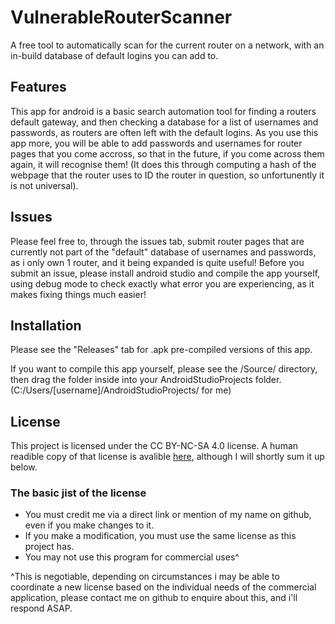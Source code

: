 # VulnerableRouterScanner
A free tool to automatically scan for the current router on a network, with an in-build database of default logins you can add to.
## Features

This app for android is a basic search automation tool for finding a routers default gateway, and then checking a database for a list of usernames and passwords, as routers are often left with the default logins. As you use this app more, you will be able to add passwords and usernames for router pages that you come accross, so that in the future, if you come across them again, it will recognise them! (It does this through computing a hash of the webpage that the router uses to ID the router in question, so unfortunently it is not universal).

## Issues

Please feel free to, through the issues tab, submit router pages that are currently not part of the "default" database of usernames and passwords, as i only own 1 router, and it being expanded is quite useful! Before you submit an issue, please install android studio and compile the app yourself, using debug mode to check exactly what error you are experiencing, as it makes fixing things much easier!

## Installation

Please see the "Releases" tab for .apk pre-compiled versions of this app.

If you want to compile this app yourself, please see the /Source/ directory, then drag the folder inside into your AndroidStudioProjects folder.  (C:/Users/[username]/AndroidStudioProjects/ for me)

## License
This project is licensed under the CC BY-NC-SA 4.0 license. A human readible copy of that license is avalible [here](https://creativecommons.org/licenses/by-nc-sa/4.0/), although I will shortly sum it up below.

### The basic jist of the license

- You must credit me via a direct link or mention of my name on github, even if you make changes to it.
- If you make a modification, you must use the same license as this project has.
- You may not use this program for commercial uses^

^This is negotiable, depending on circumstances i may be able to coordinate a new license based on the individual needs of the commercial application, please contact me on github to enquire about this, and i'll respond ASAP.
